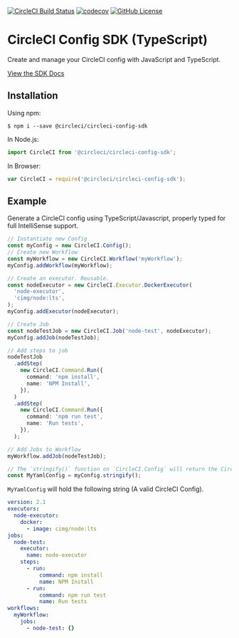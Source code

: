 [![CircleCI Build Status](https://circleci.com/gh/CircleCI-Public/circleci-config-sdk-ts.svg?style=shield 'CircleCI Build Status')](https://circleci.com/gh/CircleCI-Public/circleci-config-sdk-ts)
[![codecov](https://codecov.io/gh/CircleCI-Public/circleci-config-sdk-ts/branch/main/graph/badge.svg?token=Z4C4RXABS7)](https://codecov.io/gh/CircleCI-Public/circleci-config-sdk-ts)
[![GitHub License](https://img.shields.io/badge/license-MIT-blue.svg)](https://raw.githubusercontent.com/circleci-public/circleci-config-sdk-ts/blob/main/LICENSE)

# CircleCI Config SDK (TypeScript)

Create and manage your CircleCI config with JavaScript and TypeScript.

[View the SDK Docs](https://furry-adventure-3f2b45c4.pages.github.io/modules.html)

## Installation

Using npm:

```shell
$ npm i --save @circleci/circleci-config-sdk
```

In Node.js:

```typescript
import CircleCI from '@circleci/circleci-config-sdk';
```

In Browser:

```javascript
var CircleCI = require('@circleci/circleci-config-sdk');
```

## Example

Generate a CircleCI config using TypeScript/Javascript, properly typed for full
IntelliSense support.

```typescript
// Instantiate new Config
const myConfig = new CircleCI.Config();
// Create new Workflow
const myWorkflow = new CircleCI.Workflow('myWorkflow');
myConfig.addWorkflow(myWorkflow);

// Create an executor. Reusable.
const nodeExecutor = new CircleCI.Executor.DockerExecutor(
  'node-executor',
  'cimg/node:lts',
);
myConfig.addExecutor(nodeExecutor);

// Create Job
const nodeTestJob = new CircleCI.Job('node-test', nodeExecutor);
myConfig.addJob(nodeTestJob);

// Add steps to job
nodeTestJob
  .addStep(
    new CircleCI.Command.Run({
      command: 'npm install',
      name: 'NPM Install',
    }),
  )
  .addStep(
    new CircleCI.Command.Run({
      command: 'npm run test',
      name: 'Run tests',
    }),
  );

// Add Jobs to Workflow
myWorkflow.addJob(nodeTestJob);

// The `stringify()` function on `CircleCI.Config` will return the CircleCI YAML equivalent.
const MyYamlConfig = myConfig.stringify();
```

`MyYamlConfig` will hold the following string (A valid CircleCI Config).

```yaml
version: 2.1
executors:
  node-executor:
    docker:
      - image: cimg/node:lts
jobs:
  node-test:
    executor:
      name: node-executor
    steps:
      - run:
          command: npm install
          name: NPM Install
      - run:
          command: npm run test
          name: Run tests
workflows:
  myWorkflow:
    jobs:
      - node-test: {}
```
